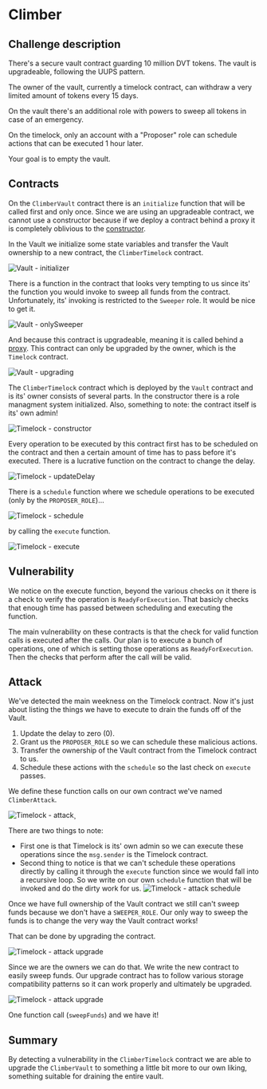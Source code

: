 # Climber

## Challenge description
There's a secure vault contract guarding 10 million DVT tokens. The vault is upgradeable, following the UUPS pattern.

The owner of the vault, currently a timelock contract, can withdraw a very limited amount of tokens every 15 days.

On the vault there's an additional role with powers to sweep all tokens in case of an emergency.

On the timelock, only an account with a "Proposer" role can schedule actions that can be executed 1 hour later.

Your goal is to empty the vault. 

## Contracts
On the `ClimberVault` contract there is an `initialize` function that will be called first and only once. Since we are using an upgradeable contract, we cannot use a constructor because if we deploy a contract behind a proxy it is completely oblivious to the [constructor](https://docs.openzeppelin.com/upgrades-plugins/1.x/proxies#the-constructor-caveat). 

In the Vault we initialize some state variables and transfer the Vault ownership to a new contract, the `ClimberTimelock` contract.

![Vault - initializer](../../images/climber-vault-initializer.png)

There is a function in the contract that looks very tempting to us since its' the function you would invoke to sweep all funds from the contract. Unfortunately, its' invoking is restricted to the `Sweeper` role. It would be nice to get it.

![Vault - onlySweeper](../../images/climber-vault-sweeper.png)

And because this contract is upgradeable, meaning it is called behind a [proxy](https://docs.openzeppelin.com/contracts/4.x/api/proxy). This contract can only be upgraded by the owner, which is the `Timelock` contract.

![Vault - upgrading](../../images/climber-vault-upgrade.png)

The `ClimberTimelock` contract which is deployed by the `Vault` contract and is its' owner consists of several parts. In the constructor there is a role managment system initialized. Also, something to note: the contract itself is its' own admin!

![Timelock - constructor](../../images/climber-timelock-constructor.png)

Every operation to be executed by this contract first has to be scheduled on the contract and then a certain amount of time has to pass before it's executed. There is a lucrative function on the contract to change the delay.

![Timelock - updateDelay](../../images/climber-timelock-updateDelay.png)

There is a `schedule` function where we schedule operations to be executed (only by the `PROPOSER_ROLE`)...

![Timelock - schedule](../../images/climber-timelock-schedule.png)

by calling the `execute` function.

![Timelock - execute](../../images/climber-timelock-execute.png)

## Vulnerability
We notice on the execute function, beyond the various checks on it there is a check to verify the operation is `ReadyForExecution`. That basicly checks that enough time has passed between scheduling and executing the function.

The main vulnerability on these contracts is that the check for valid function calls is executed after the calls. Our plan is to execute a bunch of operations, one of which is setting those operations as `ReadyForExecution`. Then the checks that perform after the call will be valid.

## Attack
We've detected the main weekness on the Timelock contract. Now it's just about listing the things we have to execute to drain the funds off of the Vault.

1. Update the delay to zero (0).
2. Grant us the `PROPOSER_ROLE` so we can schedule these malicious actions.
3. Transfer the ownership of the Vault contract from the Timelock contract to us.
4. Schedule these actions with the `schedule` so the last check on `execute` passes.

We define these function calls on our own contract we've named `ClimberAttack`.

![Timelock - attack](../../images/climber-attack.png)¸

There are two things to note:

- First one is that Timelock is its' own admin so we can execute these operations since the `msg.sender` is the Timelock contract.
- Second thing to notice is that we can't schedule these operations directly by calling it through the `execute` function since we would fall into a recursive loop. So we write on our own `schedule` function that will be invoked and do the dirty work for us.
![Timelock - attack schedule](../../images/climber-schedule.png)

Once we have full ownership of the Vault contract we still can't sweep funds because we don't have a `SWEEPER_ROLE`. Our only way to sweep the funds is to change the very way the Vault contract works! 

That can be done by upgrading the contract. 

![Timelock - attack upgrade](../../images/climber-upgradeProxy.png)

Since we are the owners we can do that. We write the new contract to easily sweep funds. Our upgrade contract has to follow various storage compatibility patterns so it can work properly and ultimately be upgraded.

![Timelock - attack upgrade](../../images/climber-upgrade.png)

One function call (`sweepFunds`) and we have it!

## Summary
By detecting a vulnerability in the `ClimberTimelock` contract we are able to upgrade the `ClimberVault` to something a little bit more to our own liking, something suitable for draining the entire vault.


